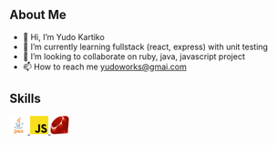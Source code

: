 
<h2>About Me</h2>

- 👋 Hi, I’m Yudo Kartiko
- 🌱 I’m currently learning fullstack (react, express) with unit testing
- 💞️ I’m looking to collaborate on ruby, java, javascript project
- 📫 How to reach me yudoworks@gmai.com

<h2> Skills</h2>
<a href= https://github.com/YudoWorks?tab=repositories&q=java&type=&language=&sort= > <img width ='32px' src ='https://github.com/YudoWorks/YudoWorks/blob/main/skills_logo/java.png?raw=true'> </a>
<a href= https://github.com/YudoWorks?tab=repositories&q=javascript&type=&language=&sort= > <img width ='32px' src ='https://github.com/YudoWorks/YudoWorks/blob/main/skills_logo/js.png?raw=true'> </a>
<a href= https://github.com/YudoWorks?tab=repositories&q=ruby&type=&language=&sort= > <img width ='32px' src ='https://github.com/YudoWorks/YudoWorks/blob/main/skills_logo/ruby.png?raw=true'> </a>
